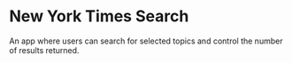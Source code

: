 # New York Times Search
An app where users can search for selected topics and control the number of results returned. 
